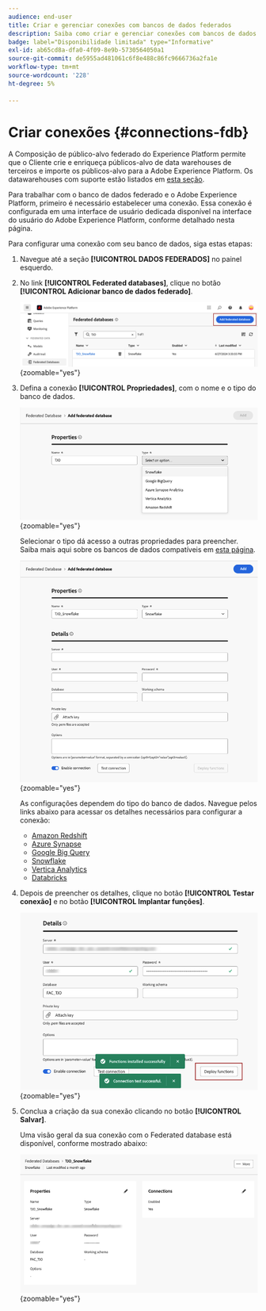 ```yaml
---
audience: end-user
title: Criar e gerenciar conexões com bancos de dados federados
description: Saiba como criar e gerenciar conexões com bancos de dados federados
badge: label="Disponibilidade limitada" type="Informative"
exl-id: ab65cd8a-dfa0-4f09-8e9b-5730564050a1
source-git-commit: de5955ad481061c6f8e488c86fc9666736a2fa1e
workflow-type: tm+mt
source-wordcount: '228'
ht-degree: 5%

---
```


# Criar conexões {#connections-fdb}

A Composição de público-alvo federado do Experience Platform permite que o Cliente crie e enriqueça públicos-alvo de data warehouses de terceiros e importe os públicos-alvo para a Adobe Experience Platform. Os datawarehouses com suporte estão listados em [esta seção](../start/access-prerequisites.md#supported-systems).

Para trabalhar com o banco de dados federado e o Adobe Experience Platform, primeiro é necessário estabelecer uma conexão. Essa conexão é configurada em uma interface de usuário dedicada disponível na interface do usuário do Adobe Experience Platform, conforme detalhado nesta página.

Para configurar uma conexão com seu banco de dados, siga estas etapas:

1. Navegue até a seção **[!UICONTROL DADOS FEDERADOS]** no painel esquerdo.

1. No link **[!UICONTROL Federated databases]**, clique no botão **[!UICONTROL Adicionar banco de dados federado]**.

   ![](assets/connections_list.png){zoomable="yes"}

1. Defina a conexão **[!UICONTROL Propriedades]**, com o nome e o tipo do banco de dados.

   ![](assets/connections_name.png){zoomable="yes"}

   Selecionar o tipo dá acesso a outras propriedades para preencher. Saiba mais aqui sobre os bancos de dados compatíveis em [esta página](federated-db.md).

   ![](assets/connections_details.png){zoomable="yes"}

   As configurações dependem do tipo do banco de dados. Navegue pelos links abaixo para acessar os detalhes necessários para configurar a conexão:

   * [Amazon Redshift](federated-db.md#amazon-redshift)
   * [Azure Synapse](federated-db.md#azure-synapse-redshift)
   * [Google Big Query](federated-db.md#google-big-query)
   * [Snowflake](federated-db.md#snowflake)
   * [Vertica Analytics](federated-db.md#vertica-analytics)
   * [Databricks](federated-db.md#databricks)

1. Depois de preencher os detalhes, clique no botão **[!UICONTROL Testar conexão]** e no botão **[!UICONTROL Implantar funções]**.

   ![](assets/connections_testdeploy.png){zoomable="yes"}

1. Conclua a criação da sua conexão clicando no botão **[!UICONTROL Salvar]**.

   Uma visão geral da sua conexão com o Federated database está disponível, conforme mostrado abaixo:

   ![](assets/connections_overview.png){zoomable="yes"}
